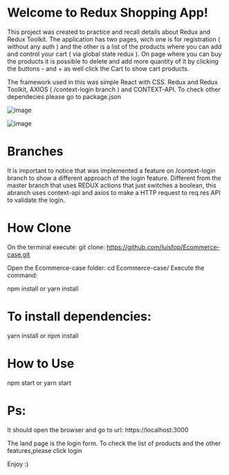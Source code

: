 # Welcome to Redux Shopping App!

This project was created to practice and recall details about Redux and Redux Toolkit. The application has two pages, wich one is for registration ( without any auth ) and the other is a list of the products where you can add and control your cart ( via global state redux ). On page where you can buy the products it is possible to delete and add more quantity of it by clicking the buttons - and + as well click the Cart to show cart products. 

The framework used in this was simple React with CSS. Redux and Redux Toolkit, AXIOS ( /context-login branch ) and CONTEXT-API. To check other dependecies please go to package.json

![image](https://user-images.githubusercontent.com/42620311/190668421-bd8bdea7-549a-4c8b-aba1-5aad97a124b4.png)



![image](https://user-images.githubusercontent.com/42620311/190670261-a14d7e6e-92eb-414a-9cc8-b9111ca63162.png)

# Branches 

It is important to notice that was implemented a feature on /context-login branch to show a different approach of the login feature. Different from the master branch that uses REDUX actions that just switches a boolean, this abranch uses context-api and axios to make a HTTP request to req.res API to validate the login.

# How Clone

On the terminal execute:
git clone: https://github.com/luisfop/Ecommerce-case.git

Open the Ecommerce-case folder:
cd Ecommerce-case/
Execute the command:

npm install
or
yarn install

# To install dependencies:
yarn install
or
npm install

# How to Use

npm start
or
yarn start


# Ps:
It should open the browser and go to url: https://localhost:3000

The land page is the login form. To check the list of products and the other features,please click login

Enjoy :)
